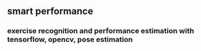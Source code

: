 ## smart performance
###  exercise recognition and performance estimation with tensorflow, opencv, pose estimation
